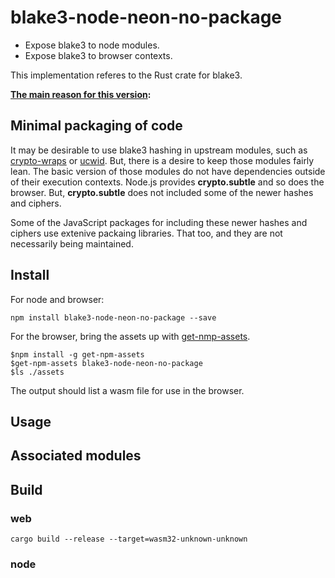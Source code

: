 # blake3-node-neon-no-package

* Expose blake3 to node modules.
* Expose blake3 to browser contexts.

This implementation referes to the Rust crate for blake3.

**<u>The main reason for this version</u>:**

## Minimal packaging of code

It may be desirable to use blake3 hashing in upstream modules, such as [crypto-wraps]() or [ucwid](). But, there is a desire to keep those modules fairly lean. The basic version of those modules do not have dependencies outside of their execution contexts. Node.js provides **crypto.subtle** and so does the browser. But, **crypto.subtle** does not included some of the newer hashes and ciphers.

Some of the JavaScript packages for including these newer hashes and ciphers use extenive packaing libraries. That too, and they are not necessarily being maintained.


## Install

For node and browser:

```
npm install blake3-node-neon-no-package --save
```


For the browser, bring the assets up with [get-nmp-assets]().

```
$npm install -g get-npm-assets
$get-npm-assets blake3-node-neon-no-package
$ls ./assets
```

The output should list a wasm file for use in the browser.


## Usage


## Associated modules

## Build

### web

```
cargo build --release --target=wasm32-unknown-unknown
```

### node



